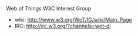 Web of Things W3C Interest Group

- wiki: http://www.w3.org/WoT/IG/wiki/Main_Page
- IRC: http://irc.w3.org/?channels=wot-di
